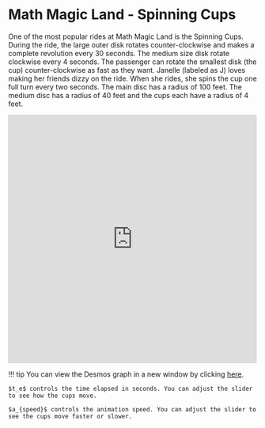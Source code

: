 # Math Magic Land - Spinning Cups

One of the most popular rides at Math Magic Land is the Spinning Cups. During the ride, the large outer disk rotates counter-clockwise and makes a complete revolution every 30 seconds. The medium size disk rotate clockwise every 4 seconds. The passenger can rotate the smallest disk (the cup) counter-clockwise as fast as they want. Janelle (labeled as J) loves making her friends dizzy on the ride. When she rides, she spins the cup one full turn every two seconds. The main disc has a radius of 100 feet. The medium disc has a radius of 40 feet and the cups each have a radius of 4 feet.

<iframe src="https://www.desmos.com/calculator/bokyinxa53?embed" width="500" height="500" style="border: 1px solid #ccc" frameborder=0></iframe>

!!! tip
    You can view the Desmos graph in a new window by clicking [here](https://www.desmos.com/calculator/bokyinxa53).

    $t_e$ controls the time elapsed in seconds. You can adjust the slider to see how the cups move.

    $a_{speed}$ controls the animation speed. You can adjust the slider to see the cups move faster or slower.
